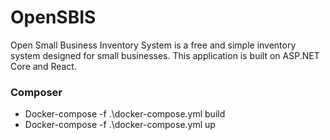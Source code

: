# OpenSBIS
Open Small Business Inventory System is a free and simple inventory system designed for small businesses. This application is built on ASP.NET Core and React.

### Composer
* Docker-compose -f .\docker-compose.yml build
* Docker-compose -f .\docker-compose.yml up